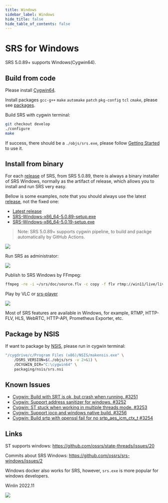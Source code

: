 ```yaml
---
title: Windows
sidebar_label: Windows
hide_title: false
hide_table_of_contents: false
---
```


# SRS for Windows

SRS 5.0.89+ supports Windows(Cygwin64).

## Build from code

Please install [Cygwin64](https://cygwin.com/install.html).

Install packages `gcc-g++` `make` `automake` `patch` `pkg-config` `tcl` `cmake`, please see [packages](https://github.com/cygwin/cygwin-install-action#parameters).

Build SRS with cygwin terminal:

```bash
git checkout develop
./configure
make
```

If success, there should be a `./objs/srs.exe`, please follow [Getting Started](./getting-started.md) to use it.

## Install from binary

For each [release](https://github.com/ossrs/srs/releases) of SRS, from SRS 5.0.89, there is always a binary installer of SRS Windows, normally as the artifact of release, which allows you to install and run SRS very easy.

Bellow is some examples, note that you should always use the latest [release](https://github.com/ossrs/srs/releases), not the fixed one:

* [Latest release](https://github.com/ossrs/srs/releases)
* [SRS-Windows-x86_64-5.0.89-setup.exe](https://github.com/ossrs/srs/releases/tag/v5.0.89)
* [SRS-Windows-x86_64-5.0.19-setup.exe](https://github.com/ossrs/srs/releases/tag/v5.0.19)

> Note: SRS 5.0.89+ supports cygwin pipeline, to build and packge automatically by GitHub Actions.

![](/img/windows-2022-11-20-001.png)

Run SRS as administrator:

![](/img/windows-2022-11-20-002.png)

Publish to SRS Windows by FFmpeg:

```bash
ffmpeg -re -i ~/srs/doc/source.flv -c copy -f flv rtmp://win11/live/livestream
```

Play by VLC or [srs-player](http://win11:8080/)

![](/img/windows-2022-11-20-003.png)

Most of SRS features are available in Windows, for example, RTMP, HTTP-FLV, HLS, WebRTC, HTTP-API, Prometheus Exporter, etc.

## Package by NSIS

If want to package by [NSIS](https://nsis.sourceforge.io/Download), please run in cygwin terminal:

```bash
"/cygdrive/c/Program Files (x86)/NSIS/makensis.exe" \
    /DSRS_VERSION=$(./objs/srs -v 2>&1) \
    /DCYGWIN_DIR="C:\cygwin64" \
    packaging/nsis/srs.nsi
```

## Known Issues

* [Cygwin: Build with SRT is ok, but crash when running. #3251](https://github.com/ossrs/srs/issues/3251)
* [Cygwin: Support address sanitizer for windows. #3252](https://github.com/ossrs/srs/issues/3252)
* [Cygwin: ST stuck when working in multiple threads mode. #3253](https://github.com/ossrs/srs/issues/3253)
* [Cygwin: Support iocp and windows native build. #3256](https://github.com/ossrs/srs/issues/3256)
* [Cygwin: Build srtp with openssl fail for no srtp_aes_icm_ctx_t #3254](https://github.com/ossrs/srs/issues/3254)

## Links

ST supports windows: https://github.com/ossrs/state-threads/issues/20

Commits about SRS Windows: https://github.com/ossrs/srs-windows/issues/2

Windows docker also works for SRS, however, `srs.exe` is more popular for windows developers.

Winlin 2022.11

![](https://ossrs.io/gif/v1/sls.gif?site=ossrs.io&path=/lts/doc/en/v5/windows)


